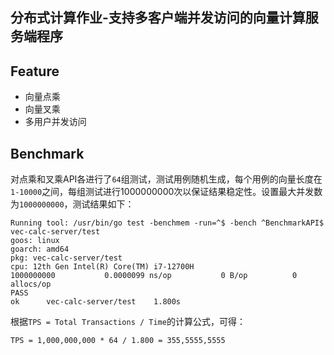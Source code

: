 ## 分布式计算作业-支持多客户端并发访问的向量计算服务端程序

## Feature

- 向量点乘
- 向量叉乘
- 多用户并发访问

## Benchmark

对点乘和叉乘API各进行了`64`组测试，测试用例随机生成，每个用例的向量长度在`1-10000`之间，每组测试进行1000000000次以保证结果稳定性。设置最大并发数为`1000000000`，测试结果如下：

```
Running tool: /usr/bin/go test -benchmem -run=^$ -bench ^BenchmarkAPI$ vec-calc-server/test
goos: linux
goarch: amd64
pkg: vec-calc-server/test
cpu: 12th Gen Intel(R) Core(TM) i7-12700H
1000000000	         0.0000099 ns/op	       0 B/op	       0 allocs/op
PASS
ok  	vec-calc-server/test	1.800s
```

根据`TPS = Total Transactions / Time`的计算公式，可得：

```
TPS = 1,000,000,000 * 64 / 1.800 = 355,5555,5555
```